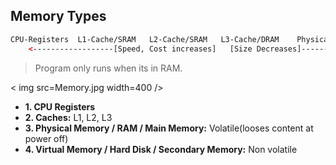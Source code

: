 ## Memory Types
```html
CPU-Registers  L1-Cache/SRAM   L2-Cache/SRAM   L3-Cache/DRAM    Physical_Memory/RAM/Main Memory  Hard_Disk/Secondary_Memory
    <------------------[Speed, Cost increases]   [Size Decreases]-----------------------------
```
> Program only runs when its in RAM.

< img src=Memory.jpg width=400 />

- **1. CPU Registers**
- **2. Caches:** L1, L2, L3
- **3. Physical Memory / RAM / Main Memory:** Volatile(looses content at power off)
- **4. Virtual Memory / Hard Disk / Secondary Memory:** Non volatile
